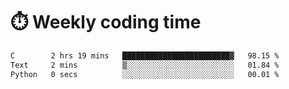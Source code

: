
# :stopwatch: Weekly coding time
<!--START_SECTION:waka-->

```txt
C        2 hrs 19 mins   ████████████████████████▓   98.15 %
Text     2 mins          ▒░░░░░░░░░░░░░░░░░░░░░░░░   01.84 %
Python   0 secs          ░░░░░░░░░░░░░░░░░░░░░░░░░   00.01 %
```

<!--END_SECTION:waka-->


<!-- <p> <img src="https://github-readme-stats.vercel.app/api?username=cozgerest&show_icons=true&hide_border=false" />  </p> -->

